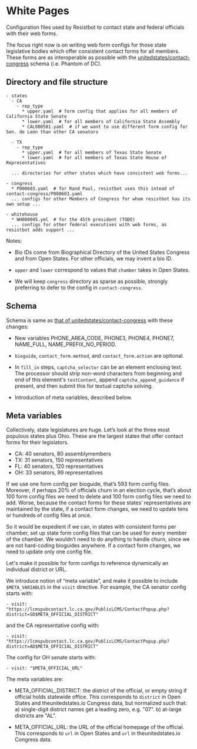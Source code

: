 # White Pages

Configuration files used by Resistbot to contact state and federal officials with their web forms.

The focus right now is on writing web form configs for those state legislative bodies which offer consistent contact forms for all members. These forms are as interoperable as possible with the [unitedstates/contact-congress](https://github.com/unitedstates/contact-congress) schema (i.e. Phantom of DC).

## Directory and file structure

```
- states
  - CA
    - rep_type
      * upper.yaml  # form config that applies for all members of California State Senate
      * lower.yaml  # for all members of California State Assembly
      * CAL000501.yaml  # if we want to use different form config for Sen. de León than other CA senators

  - TX
    - rep_type
      * upper.yaml  # for all members of Texas State Senate
      * lower.yaml  # for all members of Texas State House of Representatives

  ... directories for other states which have consistent web forms...

- congress
  * P000603.yaml  # for Rand Paul, resistbot uses this intead of contact-congress/P000603.yaml
  ... configs for other Members of Congress for whom resistbot has its own setup ...

- whitehouse
  * WH000045.yml  # for the 45th president (TODO)
  ... configs for other federal executives with web forms, as resistbot adds support ...
```

Notes:

- Bio IDs come from Biographical Directory of the United States Congress
  and from Open States. For other officials, we may invent a bio ID.

- `upper` and `lower` correspond to values that `chamber` takes in Open States.

- We will keep `congress` directory as sparse as possible, strongly
  preferring to defer to the config in `contact-congress`.

## Schema

Schema is same as [that of unitedstates/contact-congress](https://github.com/unitedstates/contact-congress/blob/master/documentation/schema.md) with these changes:

* New variables PHONE_AREA_CODE, PHONE3, PHONE4, PHONE7, NAME_FULL, NAME_PREFIX_NO_PERIOD.

* `bioguide`, `contact_form.method`, and `contact_form.action` are optional.

* In `fill_in` steps, `captcha_selector` can be an element enclosing text.
  The processor should strip non-word characters from beginning and end of this element's `textContent`,
  append `captcha_append_guidance` if present, and then submit this for textual
  captcha solving.

* Introduction of meta variables, described below.

## Meta variables

Collectively, state legislatures are huge. Let’s look at the three most populous states plus Ohio. These are the largest states that offer contact forms for their legislators.

* CA: 40 senators, 80 assemblymembers
* TX: 31 senators, 150 representatives
* FL: 40 senators, 120 representatives
* OH: 33 senators, 99 representatives

If we use one form config per bioguide, that’s 593 form config files. Moreover, if perhaps 20% of officials churn in an election cycle, that’s about 100 form config files we need to delete and 100 form config files we need to add. Worse, because the contact forms for these states’ representatives are maintained by the state, if a contact form changes, we need to update tens or hundreds of config files at once.

So it would be expedient if we can, in states with consistent forms per chamber, set up state form config files that can be used for every member of the chamber. We wouldn’t need to do anything to handle churn, since we are not hard-coding bioguides anywhere. If a contact form changes, we need to update only one config file.

Let's make it possible for form configs to reference dynamically an individual district or URL.

We introduce notion of “meta variable”, and make it possible to include `$META_VARIABLES` in the `visit` directive. For example, the CA senator config starts with:
```
- visit: "https://lcmspubcontact.lc.ca.gov/PublicLCMS/ContactPopup.php?district=SD$META_OFFICIAL_DISTRICT"
```
and the CA representative config with:
```
- visit: "https://lcmspubcontact.lc.ca.gov/PublicLCMS/ContactPopup.php?district=AD$META_OFFICIAL_DISTRICT"
```
The config for OH senate starts with:
```
- visit: "$META_OFFICIAL_URL"
```

The meta variables are:

- META_OFFICIAL_DISTRICT: the district of the official, or empty string if official holds statewide office. This corresponds to `district` in Open States and theunitedstates.io Congress data, but normalized such that:
  a) single-digit district names get a leading zero, e.g. "07".
  b) at-large districts are "AL".
  
- META_OFFICIAL_URL: the URL of the official homepage of the official. This corresponds to `url` in Open States and `url` in  theunitedstates.io Congress data.
